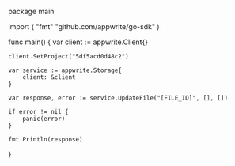 package main

import (
    "fmt"
    "github.com/appwrite/go-sdk"
)

func main() {
    var client := appwrite.Client{}

    client.SetProject("5df5acd0d48c2")

    var service := appwrite.Storage{
        client: &client
    }

    var response, error := service.UpdateFile("[FILE_ID]", [], [])

    if error != nil {
        panic(error)
    }

    fmt.Println(response)
}